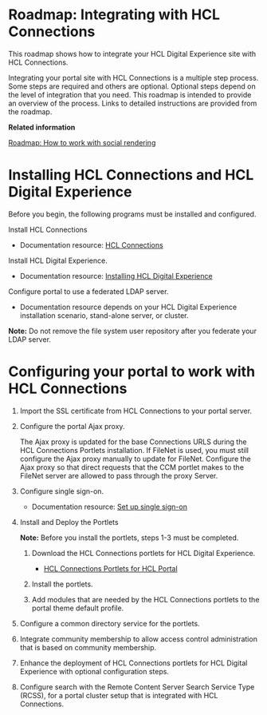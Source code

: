 # Roadmap: Integrating with HCL Connections

This roadmap shows how to integrate your HCL Digital Experience site with HCL Connections.

Integrating your portal site with HCL Connections is a multiple step process. Some steps are required and others are optional. Optional steps depend on the level of integration that you need. This roadmap is intended to provide an overview of the process. Links to detailed instructions are provided from the roadmap.

**Related information**  


[Roadmap: How to work with social rendering ](../social/soc_rendr_roadmap.md)

# Installing HCL Connections and HCL Digital Experience

Before you begin, the following programs must be installed and configured.

Install HCL Connections

-   Documentation resource: [HCL Connections](https://help.hcltechsw.com/connections/v6/index.html)

Install HCL Digital Experience.

-   Documentation resource: [Installing HCL Digital Experience](../install/installing_parent2.md)

Configure portal to use a federated LDAP server.

-   Documentation resource depends on your HCL Digital Experience installation scenario, stand-alone server, or cluster.

**Note:** Do not remove the file system user repository after you federate your LDAP server.

# Configuring your portal to work with HCL Connections

1.  Import the SSL certificate from HCL Connections to your portal server.

2.  Configure the portal Ajax proxy.

    The Ajax proxy is updated for the base Connections URLS during the HCL Connections Portlets installation. If FileNet is used, you must still configure the Ajax proxy manually to update for FileNet. Configure the Ajax proxy so that direct requests that the CCM portlet makes to the FileNet server are allowed to pass through the proxy Server.

3.  Configure single sign-on.

    -   Documentation resource: [Set up single sign-on](../collab/i_coll_t_enable_lcsso.md)
4.  Install and Deploy the Portlets

    **Note:** Before you install the portlets, steps 1-3 must be completed.

    1.  Download the HCL Connections portlets for HCL Digital Experience.

        -   [HCL Connections Portlets for HCL Portal](https://help.hcltechsw.com/connections/v6/index.html)
    2.  Install the portlets.

    3.  Add modules that are needed by the HCL Connections portlets to the portal theme default profile.

5.  Configure a common directory service for the portlets.

6.  Integrate community membership to allow access control administration that is based on community membership.

7.  Enhance the deployment of HCL Connections portlets for HCL Digital Experience with optional configuration steps.

8.  Configure search with the Remote Content Server Search Service Type \(RCSS\), for a portal cluster setup that is integrated with HCL Connections.


